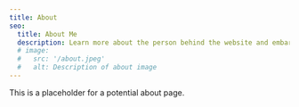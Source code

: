 ```yaml
---
title: About
seo:
  title: About Me
  description: Learn more about the person behind the website and embark on a journey of inspiration and shared experiences.
  # image:
  #   src: '/about.jpeg'
  #   alt: Description of about image
---
```


This is a placeholder for a potential about page.